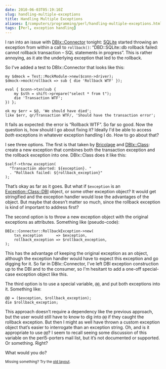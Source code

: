 ```yaml
--- 
date: 2010-06-03T05:19:10Z
slug: handling-multiple-exceptions
title: Handling Multiple Exceptions
aliases: [/computers/programming/perl/handling-multiple-exceptions.html]
tags: [Perl, exception handling]
---
```


<p>I ran into an issue with <a href="http://search.cpan.org/perldoc?DBIx::Connector">DBIx::Connector</a> tonight: <a href="http://www.sqlite.org">SQLite</a> started throwing an exception from within a call to <code>rollback()</code>: “DBD::SQLite::db rollback failed: cannot rollback transaction – SQL statements in progress”. This is rather annoying, as it ate the underlying exception that led to the rollback.</p>

<p>So I've added a test to DBIx::Connector that looks like this:</p>

<pre><code>my $dmock = Test::MockModule-&gt;new($conn-&gt;driver);
$dmock-&gt;mock(rollback =&gt; sub { die 'Rollback WTF' });

eval { $conn-&gt;txn(sub {
    my $sth = shift-&gt;prepare("select * from t");
    die 'Transaction WTF';
}) };

ok my $err = $@, 'We should have died';
like $err, qr/Transaction WTF/, 'Should have the transaction error';
</code></pre>

<p>It fails as expected: the error is “Rollback WTF”. So far so good. Now the question is, how should I go about fixing it? Ideally I'd be able to access <em>both</em> exceptions in whatever exception handling I do. How to go about that?</p>

<p>I see three options. The first is that taken by <a href="http://www.bricolagecms.org/">Bricolage</a> and <a href="http://search.cpan.org/perldoc?DBIx::Class">DBIx::Class</a>: create a new exception that combines both the transaction exception and the rollback exception into one. DBIx::Class does it like this:</p>

<pre><code>$self-&gt;throw_exception(
  "Transaction aborted: ${exception}. "
  . "Rollback failed: ${rollback_exception}"
);
</code></pre>

<p>That’s okay as far as it goes. But what if <code>$exception</code> is an <a href="http://search.cpan.org/perldoc?Exception::Class::DBI">Exception::Class::DBI</a> object, or some other exception object? It would get stringified and the exception handler would lose the advantages of the object. But maybe that doesn’t matter so much, since the rollback exception is kind of important to address first?</p>

<p>The second option is to throw a new exception object with the original exceptions as attributes. Something like (pseudo-code):</p>

<pre><code>DBIx::Connector::RollbackException-&gt;new(
    txn_exception      =&gt; $exception,
    rollback_exception =&gt; $rollback_exception,
);
</code></pre>

<p>This has the advantage of keeping the original exception as an object, although the exception handler would have to expect this exception and go digging for it. So far in DBIx::Connector, I've left DBI exception construction up to the DBI and to the consumer, so I'm hesitant to add a one-off special-case exception object like this.</p>

<p>The third option is to use a special variable, <code>@@</code>, and put both exceptions into it. Something like:</p>

<pre><code>@@ = ($exception, $rollback_exception);
die $rollback_exception;
</code></pre>

<p>This approach doesn’t require a dependency like the previous approach, but the user would still have to know to dig into <code>@@</code> if they caught the rollback exception. But then I might as well have thrown a custom exception object that’s easier to interrogate than an exception string. Oh, and is it appropriate to use <code>@@</code>? I seem to recall seeing some discussion of this variable on the perl5-porters mail list, but it’s not documented or supported. Or something. Right?</p>

<p>What would you do?</p>

<p class="past"><small>Missing something? Try the <a rel="nofollow" href="http://past.justatheory.com/computers/programming/perl/handling-multiple-exceptions.html">old layout</a>.</small></p>


